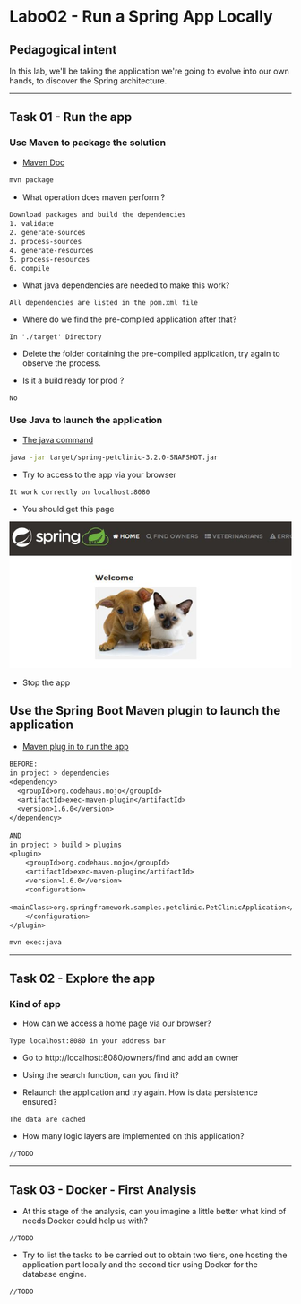 # Labo02 - Run a Spring App Locally

## Pedagogical intent
In this lab, we'll be taking the application we're going to evolve into our own hands, to discover the Spring architecture.

---

## Task 01 - Run the app

### Use Maven to package the solution

* [Maven Doc](https://maven.apache.org/guides/getting-started/maven-in-five-minutes.html#build-the-project)

```bash
mvn package
```

* What operation does maven perform ?

```
Download packages and build the dependencies
1. validate
2. generate-sources
3. process-sources
4. generate-resources
5. process-resources
6. compile
```

* What java dependencies are needed to make this work?

```
All dependencies are listed in the pom.xml file
```

* Where do we find the pre-compiled application after that?

```
In './target' Directory
```

* Delete the folder containing the pre-compiled application, try again to observe the process.

* Is it a build ready for prod ?

```
No
```

### Use Java to launch the application

* [The java command](https://docs.oracle.com/en/java/javase/14/docs/specs/man/java.html)

```bash
java -jar target/spring-petclinic-3.2.0-SNAPSHOT.jar
```

* Try to access to the app via your browser

```
It work correctly on localhost:8080
```

* You should get this page

![Home Page](img/webappSample.JPG)

* Stop the app

## Use the Spring Boot Maven plugin to launch the application

* [Maven plug in to run the app](https://docs.spring.io/spring-boot/docs/current/maven-plugin/reference/htmlsingle/#run)

```
BEFORE:
in project > dependencies
<dependency>
  <groupId>org.codehaus.mojo</groupId>
  <artifactId>exec-maven-plugin</artifactId>
  <version>1.6.0</version>
</dependency>

AND
in project > build > plugins
<plugin>
    <groupId>org.codehaus.mojo</groupId>
    <artifactId>exec-maven-plugin</artifactId>
    <version>1.6.0</version>
    <configuration>
      <mainClass>org.springframework.samples.petclinic.PetClinicApplication</mainClass>
    </configuration>
</plugin>
```

```bash
mvn exec:java
```

---

## Task 02 - Explore the app

### Kind of app

* How can we access a home page via our browser?

```
Type localhost:8080 in your address bar
```

* Go to http://localhost:8080/owners/find and add an owner

* Using the search function, can you find it?

* Relaunch the application and try again. How is data persistence ensured?

```
The data are cached
```

* How many logic layers are implemented on this application?

```
//TODO
```

---
## Task 03 - Docker - First Analysis

* At this stage of the analysis, can you imagine a little better what kind of needs Docker could help us with?

```
//TODO
```

* Try to list the tasks to be carried out to obtain two tiers, one hosting the application part locally and the second tier using Docker for the database engine.

```
//TODO
```

